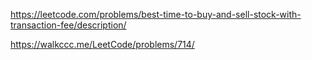 https://leetcode.com/problems/best-time-to-buy-and-sell-stock-with-transaction-fee/description/

https://walkccc.me/LeetCode/problems/714/
